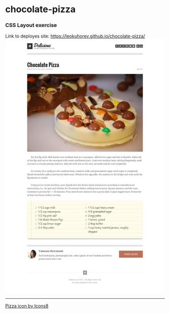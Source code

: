 # chocolate-pizza
### CSS Layout exercise 

Link to deployes site: https://leokuhorev.github.io/chocolate-pizza/
![original design:](img/PREVIEW.jpg)

-----------------------------------------

[Pizza icon by Icons8](https://icons8.com/icon/fhYSnGkoC9rl/pizza)

